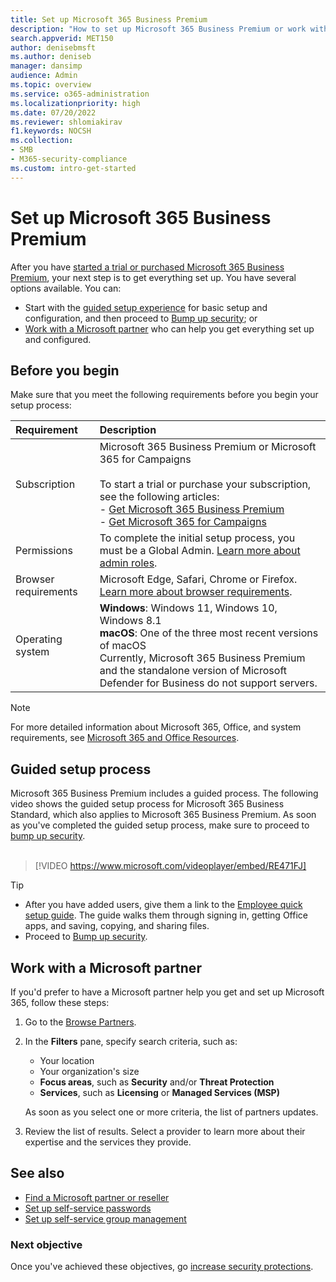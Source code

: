 ```yaml
---
title: Set up Microsoft 365 Business Premium
description: "How to set up Microsoft 365 Business Premium or work with a solution provider to do so."
search.appverid: MET150
author: denisebmsft
ms.author: deniseb
manager: dansimp 
audience: Admin
ms.topic: overview
ms.service: o365-administration
ms.localizationpriority: high
ms.date: 07/20/2022
ms.reviewer: shlomiakirav
f1.keywords: NOCSH 
ms.collection: 
- SMB
- M365-security-compliance
ms.custom: intro-get-started
---
```


# Set up Microsoft 365 Business Premium

After you have [started a trial or purchased Microsoft 365 Business Premium](get-microsoft-365-business-premium.md), your next step is to get everything set up. You have several options available. You can:

- Start with the [guided setup experience](m365bp-setup.md#guided-setup-process) for basic setup and configuration, and then proceed to [Bump up security](m365bp-security-overview.md); or
- [Work with a Microsoft partner](m365bp-setup.md#work-with-a-microsoft-partner) who can help you get everything set up and configured.

## Before you begin

Make sure that you meet the following requirements before you begin your setup process:

| Requirement | Description |
|:---|:---|
| Subscription | Microsoft 365 Business Premium or Microsoft 365 for Campaigns <br/><br/> To start a trial or purchase your subscription, see the following articles: <br/>- [Get Microsoft 365 Business Premium](get-microsoft-365-business-premium.md)<br/>- [Get Microsoft 365 for Campaigns](get-microsoft-365-campaigns.md) |
| Permissions  | To complete the initial setup process, you must be a Global Admin. [Learn more about admin roles](../admin/add-users/about-admin-roles.md). |
| Browser requirements | Microsoft Edge, Safari, Chrome or Firefox. [Learn more about browser requirements](https://www.microsoft.com/microsoft-365/microsoft-365-and-office-resources#coreui-heading-uyetipy).  |
| Operating system | **Windows**:  Windows 11, Windows 10, Windows 8.1<br/>**macOS**: One of the three most recent versions of macOS <br/>Currently, Microsoft 365 Business Premium and the standalone version of Microsoft Defender for Business do not support servers.  |

> [!NOTE]
> For more detailed information about Microsoft 365, Office, and system requirements, see [Microsoft 365 and Office Resources](https://www.microsoft.com/microsoft-365/microsoft-365-and-office-resources).

## Guided setup process

Microsoft 365 Business Premium includes a guided process. The following video shows the guided setup process for Microsoft 365 Business Standard, which also applies to Microsoft 365 Business Premium. As soon as you've completed the guided setup process, make sure to proceed to [bump up security](m365bp-security-overview.md).<br/><br/>

> [!VIDEO https://www.microsoft.com/videoplayer/embed/RE471FJ]

> [!TIP]
> - After you have added users, give them a link to the [Employee quick setup guide](../admin/setup/employee-quick-setup.md). The guide walks them through signing in, getting Office apps, and saving, copying, and sharing files.
> - Proceed to [Bump up security](m365bp-security-overview.md).

## Work with a Microsoft partner

If you'd prefer to have a Microsoft partner help you get and set up Microsoft 365, follow these steps:

1. Go to the [Browse Partners](https://appsource.microsoft.com/marketplace/partner-dir).

2. In the **Filters** pane, specify search criteria, such as:

   - Your location
   - Your organization's size
   - **Focus areas**, such as **Security** and/or **Threat Protection** 
   - **Services**, such as **Licensing** or **Managed Services (MSP)**

   As soon as you select one or more criteria, the list of partners updates.

3. Review the list of results. Select a provider to learn more about their expertise and the services they provide.

## See also

- [Find a Microsoft partner or reseller](../admin/manage/find-your-partner-or-reseller.md)
- [Set up self-service passwords](../admin/add-users/let-users-reset-passwords.md)
- [Set up self-service group management](/azure/active-directory/enterprise-users/groups-self-service-management)

### Next objective

Once you've achieved these objectives, go [increase security protections](m365bp-security-overview.md).
